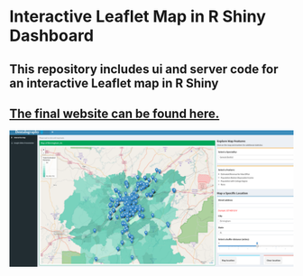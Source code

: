 # Interactive Leaflet Map in R Shiny Dashboard

## This repository includes ui and server code for an interactive Leaflet map in R Shiny

## [The final website can be found here.](http://laurenjohns.shinyapps.io/dentalography)

![alt text](https://github.com/laujohns/LeafletMap/blob/master/website.png "Map Screenshot")
